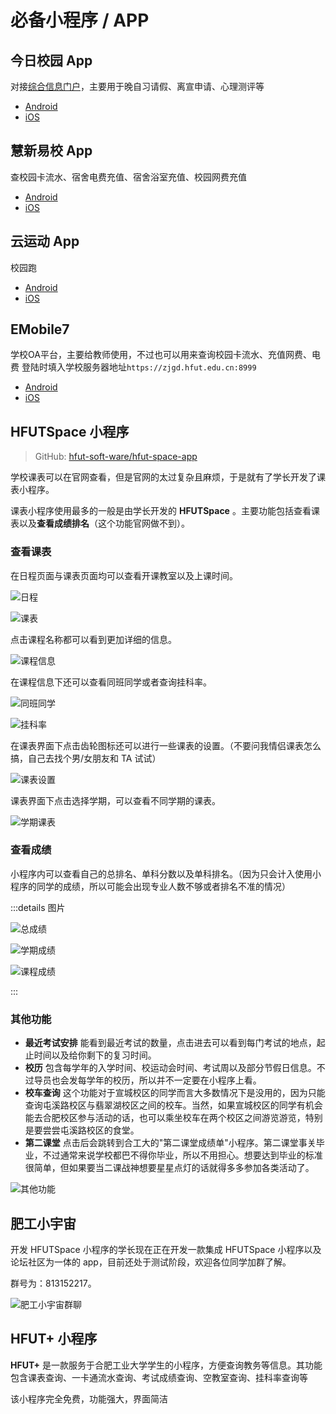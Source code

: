 # 必备小程序 / APP

## 今日校园 App

对接[综合信息门户](https://one.hfut.edu.cn/)，主要用于晚自习请假、离宣申请、心理测评等

- [Android](market://details?id=com.wisedu.cpdaily)
- [iOS](https://apps.apple.com/cn/app/id1207509945)

## 慧新易校 App

查校园卡流水、宿舍电费充值、宿舍浴室充值、校园网费充值

- [Android](market://details?id=com.synjones.mobilegroup.ECampus)
- [iOS](https://apps.apple.com/cn/app/id1537064222)

## 云运动 App

校园跑

- [Android](market://details?id=com.yunzhi.tiyu)
- [iOS](https://apps.apple.com/cn/app/id1563408569)

## EMobile7

学校OA平台，主要给教师使用，不过也可以用来查询校园卡流水、充值网费、电费
登陆时填入学校服务器地址`https://zjgd.hfut.edu.cn:8999`

- [Android](market://details?id=com.weaver.emobile7)
- [iOS](https://apps.apple.com/cn/app/id1437702418)

## HFUTSpace 小程序

> GitHub: [hfut-soft-ware/hfut-space-app](https://github.com/hfut-soft-ware/hfut-space-app)

学校课表可以在官网查看，但是官网的太过复杂且麻烦，于是就有了学长开发了课表小程序。

课表小程序使用最多的一般是由学长开发的 **HFUTSpace** 。主要功能包括查看课表以及**查看成绩排名**（这个功能官网做不到）。

### 查看课表

在日程页面与课表页面均可以查看开课教室以及上课时间。

![日程](./media/hfutspace_1.jpeg)

![课表](./media/hfutspace_2.jpeg)

点击课程名称都可以看到更加详细的信息。

![课程信息](./media/hfutspace_3.jpeg)

在课程信息下还可以查看同班同学或者查询挂科率。

![同班同学](./media/hfutspace_4.jpeg)

![挂科率](./media/hfutspace_5.jpeg)

在课表界面下点击齿轮图标还可以进行一些课表的设置。（不要问我情侣课表怎么搞，自己去找个男/女朋友和 TA 试试）

![课表设置](./media/hfutspace_6.jpeg)

课表界面下点击选择学期，可以查看不同学期的课表。

![学期课表](./media/hfutspace_7.jpeg)

### 查看成绩

小程序内可以查看自己的总排名、单科分数以及单科排名。（因为只会计入使用小程序的同学的成绩，所以可能会出现专业人数不够或者排名不准的情况）

:::details 图片

![总成绩](./media/hfutspace_8.jpeg)

![学期成绩](./media/hfutspace_9.jpeg)

![课程成绩](./media/hfutspace_10.jpeg)

:::

### 其他功能

- **最近考试安排**
   能看到最近考试的数量，点击进去可以看到每门考试的地点，起止时间以及给你剩下的复习时间。
- **校历**
  包含每学年的入学时间、校运动会时间、考试周以及部分节假日信息。不过导员也会发每学年的校历，所以并不一定要在小程序上看。
- **校车查询**
  这个功能对于宣城校区的同学而言大多数情况下是没用的，因为只能查询屯溪路校区与翡翠湖校区之间的校车。当然，如果宣城校区的同学有机会能去合肥校区参与活动的话，也可以乘坐校车在两个校区之间游览游览，特别是要尝尝屯溪路校区的食堂。
- **第二课堂**
  点击后会跳转到合工大的"第二课堂成绩单"小程序。第二课堂事关毕业，不过通常来说学校都巴不得你毕业，所以不用担心。想要达到毕业的标准很简单，但如果要当二课战神想要星星点灯的话就得多多参加各类活动了。

![其他功能](./media/hfutspace_11.jpeg)

## 肥工小宇宙

开发 HFUTSpace 小程序的学长现在正在开发一款集成 HFUTSpace 小程序以及论坛社区为一体的 app，目前还处于测试阶段，欢迎各位同学加群了解。

群号为：813152217。

![肥工小宇宙群聊](./media/hfutuni.jpeg)

## HFUT+ 小程序

**HFUT+** 是一款服务于合肥工业大学学生的小程序，方便查询教务等信息。其功能包含课表查询、一卡通流水查询、考试成绩查询、空教室查询、挂科率查询等

该小程序完全免费，功能强大，界面简洁
